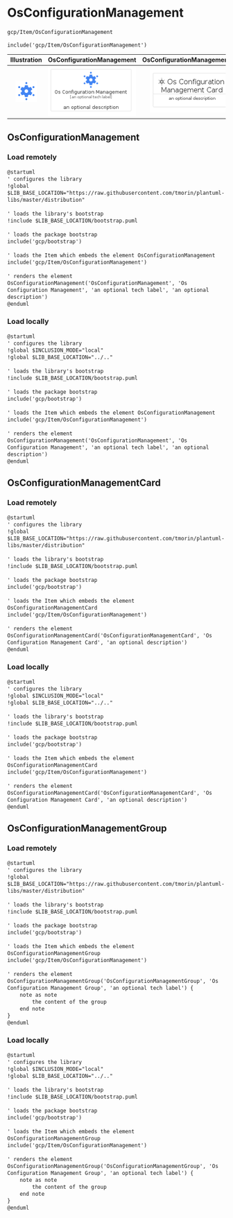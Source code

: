 # OsConfigurationManagement


```text
gcp/Item/OsConfigurationManagement
```

```text
include('gcp/Item/OsConfigurationManagement')
```



| Illustration | OsConfigurationManagement | OsConfigurationManagementCard | OsConfigurationManagementGroup |
| :---: | :---: | :---: | :---: |
| ![illustration for Illustration](../../gcp/Item/OsConfigurationManagement.png) | ![illustration for OsConfigurationManagement](../../gcp/Item/OsConfigurationManagement.Local.png) | ![illustration for OsConfigurationManagementCard](../../gcp/Item/OsConfigurationManagementCard.Local.png) | ![illustration for OsConfigurationManagementGroup](../../gcp/Item/OsConfigurationManagementGroup.Local.png) |




## OsConfigurationManagement

### Load remotely
```plantuml
@startuml
' configures the library
!global $LIB_BASE_LOCATION="https://raw.githubusercontent.com/tmorin/plantuml-libs/master/distribution"

' loads the library's bootstrap
!include $LIB_BASE_LOCATION/bootstrap.puml

' loads the package bootstrap
include('gcp/bootstrap')

' loads the Item which embeds the element OsConfigurationManagement
include('gcp/Item/OsConfigurationManagement')

' renders the element
OsConfigurationManagement('OsConfigurationManagement', 'Os Configuration Management', 'an optional tech label', 'an optional description')
@enduml
```

### Load locally
```plantuml
@startuml
' configures the library
!global $INCLUSION_MODE="local"
!global $LIB_BASE_LOCATION="../.."

' loads the library's bootstrap
!include $LIB_BASE_LOCATION/bootstrap.puml

' loads the package bootstrap
include('gcp/bootstrap')

' loads the Item which embeds the element OsConfigurationManagement
include('gcp/Item/OsConfigurationManagement')

' renders the element
OsConfigurationManagement('OsConfigurationManagement', 'Os Configuration Management', 'an optional tech label', 'an optional description')
@enduml
```

## OsConfigurationManagementCard

### Load remotely
```plantuml
@startuml
' configures the library
!global $LIB_BASE_LOCATION="https://raw.githubusercontent.com/tmorin/plantuml-libs/master/distribution"

' loads the library's bootstrap
!include $LIB_BASE_LOCATION/bootstrap.puml

' loads the package bootstrap
include('gcp/bootstrap')

' loads the Item which embeds the element OsConfigurationManagementCard
include('gcp/Item/OsConfigurationManagement')

' renders the element
OsConfigurationManagementCard('OsConfigurationManagementCard', 'Os Configuration Management Card', 'an optional description')
@enduml
```

### Load locally
```plantuml
@startuml
' configures the library
!global $INCLUSION_MODE="local"
!global $LIB_BASE_LOCATION="../.."

' loads the library's bootstrap
!include $LIB_BASE_LOCATION/bootstrap.puml

' loads the package bootstrap
include('gcp/bootstrap')

' loads the Item which embeds the element OsConfigurationManagementCard
include('gcp/Item/OsConfigurationManagement')

' renders the element
OsConfigurationManagementCard('OsConfigurationManagementCard', 'Os Configuration Management Card', 'an optional description')
@enduml
```

## OsConfigurationManagementGroup

### Load remotely
```plantuml
@startuml
' configures the library
!global $LIB_BASE_LOCATION="https://raw.githubusercontent.com/tmorin/plantuml-libs/master/distribution"

' loads the library's bootstrap
!include $LIB_BASE_LOCATION/bootstrap.puml

' loads the package bootstrap
include('gcp/bootstrap')

' loads the Item which embeds the element OsConfigurationManagementGroup
include('gcp/Item/OsConfigurationManagement')

' renders the element
OsConfigurationManagementGroup('OsConfigurationManagementGroup', 'Os Configuration Management Group', 'an optional tech label') {
    note as note
        the content of the group
    end note
}
@enduml
```

### Load locally
```plantuml
@startuml
' configures the library
!global $INCLUSION_MODE="local"
!global $LIB_BASE_LOCATION="../.."

' loads the library's bootstrap
!include $LIB_BASE_LOCATION/bootstrap.puml

' loads the package bootstrap
include('gcp/bootstrap')

' loads the Item which embeds the element OsConfigurationManagementGroup
include('gcp/Item/OsConfigurationManagement')

' renders the element
OsConfigurationManagementGroup('OsConfigurationManagementGroup', 'Os Configuration Management Group', 'an optional tech label') {
    note as note
        the content of the group
    end note
}
@enduml
```

